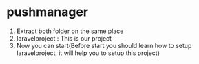 # pushmanager

1. Extract both folder on the same place
2. laravelproject : This is our project
3. Now you can start(Before start you should learn how to setup laravelproject, it will help you to setup this project)
